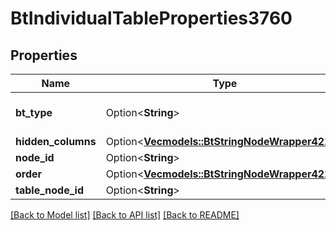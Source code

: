 # BtIndividualTableProperties3760

## Properties

Name | Type | Description | Notes
------------ | ------------- | ------------- | -------------
**bt_type** | Option<**String**> | Type of JSON object. | [optional]
**hidden_columns** | Option<[**Vec<models::BtStringNodeWrapper4224>**](BTStringNodeWrapper-4224.md)> |  | [optional]
**node_id** | Option<**String**> |  | [optional]
**order** | Option<[**Vec<models::BtStringNodeWrapper4224>**](BTStringNodeWrapper-4224.md)> |  | [optional]
**table_node_id** | Option<**String**> |  | [optional]

[[Back to Model list]](../README.md#documentation-for-models) [[Back to API list]](../README.md#documentation-for-api-endpoints) [[Back to README]](../README.md)


